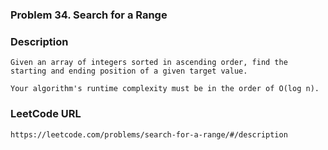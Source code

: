### Problem 34. Search for a Range

### Description
	Given an array of integers sorted in ascending order, find the starting and ending position of a given target value.

	Your algorithm's runtime complexity must be in the order of O(log n).

### LeetCode URL
	https://leetcode.com/problems/search-for-a-range/#/description

